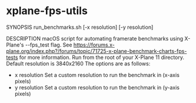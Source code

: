 # xplane-fps-utils

SYNOPSIS
    run_benchmarks.sh [-x resolution] [-y resolution]
  
DESCRIPTION
  macOS script for automating framerate benchmarks using X-Plane's --fps_test flag.
  See https://forums.x-plane.org/index.php?/forums/topic/71725-x-plane-benchmark-charts-fps-tests
  for more information. 
  Run from the root of your X-Plane 11 directory. Default resolution is 3840x2160
  The options are as follows:
  - x resolution
                  Set a custom resolution to run the benchmark in (x-axis pixels)
  - y resolution
                  Set a custom resolution to run the benchmark in  (y-axis pixels)
